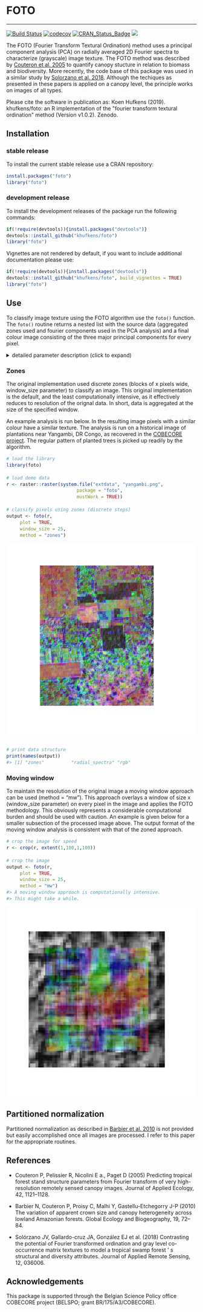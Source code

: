 
<!-- README.md is generated from README.Rmd. Please edit that file -->

# FOTO

---

[![Build
Status](https://travis-ci.org/khufkens/foto.svg)](https://travis-ci.org/khufkens/foto)
[![codecov](https://codecov.io/gh/khufkens/foto/branch/master/graph/badge.svg)](https://codecov.io/gh/khufkens/foto)
[![CRAN\_Status\_Badge](https://www.r-pkg.org/badges/version/foto)](https://cran.r-project.org/package=foto)
[![](https://cranlogs.r-pkg.org/badges/grand-total/foto)](https://cran.r-project.org/package=foto)

The FOTO (Fourier Transform Textural Ordination) method uses a principal
component analysis (PCA) on radially averaged 2D Fourier spectra to
characterize (grayscale) image texture. The FOTO method was described by
[Couteron et
al. 2005](http://onlinelibrary.wiley.com/doi/10.1111/j.1365-2664.2005.01097.x/abstract;jsessionid=359DD0662C272A59AF94FAEF3F213156.f02t04)
to quantify canopy stucture in relation to biomass and biodiversity.
More recently, the code base of this package was used in a similar study
by [Solorzano et
al. 2018](http://spie.org/Publications/Journal/10.1117/1.JRS.12.036006?SSO=1).
Although the techiques as presented in these papers is applied on a
canopy level, the principle works on images of all types.

Please cite the software in publication as: Koen Hufkens (2019). khufkens/foto: an R implementation of the "fourier transform textural ordination" method (Version v1.0.2). Zenodo.

## Installation

### stable release

To install the current stable release use a CRAN repository:

``` r
install.packages("foto")
library("foto")
```

### development release

To install the development releases of the package run the following
commands:

``` r
if(!require(devtools)){install.packages("devtools")}
devtools::install_github("khufkens/foto")
library("foto")
```

Vignettes are not rendered by default, if you want to include additional
documentation please use:

``` r
if(!require(devtools)){install.packages("devtools")}
devtools::install_github("khufkens/foto", build_vignettes = TRUE)
library("foto")
```

## Use

To classify image texture using the FOTO algorithm use the `foto()`
function. The `foto()` routine returns a nested list with the source
data (aggregated zones used and fourier components used in the PCA
analysis) and a final colour image consisting of the three major
principal components for every pixel.

<details>

<summary>detailed parameter description (click to expand)</summary>

<p>

| Parameter    | Description                                  |
| ------------ | -------------------------------------------- |
| x            | a raster layer (stack or brick)              |
| window\_size | a window size in pixels                      |
| plot         | plot output (TRUE / FALSE)                   |
| norm\_spec   | normalize the radial spectrum (TRUE / FALSE) |
| method       | “zones” or “mw” (i.e. moving window)         |

</p>

</details>

### Zones

The original implementation used discrete zones (blocks of x pixels
wide, window\_size parameter) to classify an image. This original
implementation is the default, and the least computationally intensive,
as it effectively reduces to resolution of the orignal data. In short,
data is aggregated at the size of the specified window.

An example analysis is run below. In the resulting image pixels with a
similar colour have a similar texture. The analysis is run on a
historical image of plantations near Yangambi, DR Congo, as recovered in
the [COBECORE project](http://cobecore.org/). The regular pattern of
planted trees is picked up readily by the algorithm.

``` r
# load the library
library(foto)

# load demo data
r <- raster::raster(system.file("extdata", "yangambi.png",
                          package = "foto",
                          mustWork = TRUE))

# classify pixels using zones (discrete steps)
output <- foto(r,
     plot = TRUE,
     window_size = 25,
     method = "zones")
```

![](docs/figure_1-1.png)<!-- -->

``` r

# print data structure
print(names(output))
#> [1] "zones"          "radial_spectra" "rgb"
```

### Moving window

To maintain the resolution of the original image a moving window
approach can be used (method = “mw”). This approach overlays a window of
size x (window\_size parameter) on every pixel in the image and applies
the FOTO methodology. This obviously represents a considerable
computational burden and should be used with caution. An example is
given below for a smaller subsection of the processed image above. The
output format of the moving window analysis is consistent with that of
the zoned approach.

``` r
# crop the image for speed
r <- crop(r, extent(1,100,1,100))

# crop the image
output <- foto(r,
     plot = TRUE,
     window_size = 25,
     method = "mw")
#> A moving window approach is computationally intensive.
#> This might take a while.
```

![](docs/figure_2-1.png)<!-- -->

## Partitioned normalization

Partitioned normalization as described in [Barbier et
al. 2010](http://doi.wiley.com/10.1111/j.1466-8238.2009.00493.x) is not
provided but easily accomplished once all images are processed. I refer
to this paper for the appropriate routines.

## References

  - Couteron P, Pelissier R, Nicolini E a., Paget D (2005) Predicting
    tropical forest stand structure parameters from Fourier transform of
    very high-resolution remotely sensed canopy images. Journal of
    Applied Ecology, 42, 1121–1128.

  - Barbier N, Couteron P, Proisy C, Malhi Y, Gastellu-Etchegorry J-P
    (2010) The variation of apparent crown size and canopy heterogeneity
    across lowland Amazonian forests. Global Ecology and Biogeography,
    19, 72–84.

  - Solórzano JV, Gallardo-cruz JA, González EJ et al. (2018)
    Contrasting the potential of Fourier transformed ordination and gray
    level co-occurrence matrix textures to model a tropical swamp forest
    ’ s structural and diversity attributes. Journal of Applied Remote
    Sensing, 12, 036006.

## Acknowledgements

This package is supported through the Belgian Science Policy office
COBECORE project (BELSPO; grant BR/175/A3/COBECORE).
